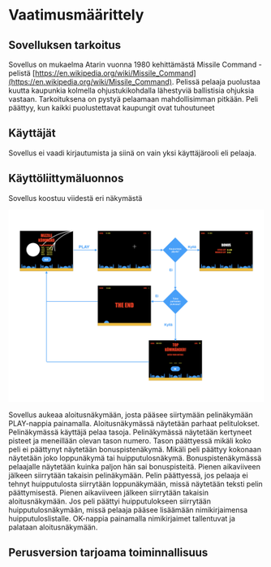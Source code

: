 # Vaatimusmäärittely

## Sovelluksen tarkoitus

Sovellus on mukaelma Atarin vuonna 1980 kehittämästä Missile Command -pelistä [https://en.wikipedia.org/wiki/Missile_Command](https://en.wikipedia.org/wiki/Missile_Command). Pelissä pelaaja puolustaa kuutta kaupunkia kolmella ohjustukikohdalla lähestyviä ballistisia ohjuksia vastaan. Tarkoituksena on pystyä pelaamaan mahdollisimman pitkään. Peli päättyy, kun kaikki puolustettavat kaupungit ovat tuhoutuneet

## Käyttäjät

Sovellus ei vaadi kirjautumista ja siinä on vain yksi käyttäjärooli eli pelaaja.

## Käyttöliittymäluonnos

Sovellus koostuu viidestä eri näkymästä

![Käyttöliittymäluonnos](https://github.com/majormalfunk/otm-harjoitustyo/blob/master/dokumentaatio/kayttoliittymaluonnos.png)

Sovellus aukeaa aloitusnäkymään, josta pääsee siirtymään pelinäkymään PLAY-nappia painamalla. Aloitusnäkymässä näytetään parhaat pelitulokset.
Pelinäkymässä käyttäjä pelaa tasoja. Pelinäkymässä näytetään kertyneet pisteet ja meneillään olevan tason numero. Tason päättyessä mikäli koko peli ei päättynyt näytetään bonuspistenäkymä. Mikäli peli päättyy kokonaan näytetään joko loppunäkymä tai huipputulosnäkymä.
Bonuspistenäkymässä pelaajalle näytetään kuinka paljon hän sai bonuspisteitä. Pienen aikaviiveen jälkeen siirrytään takaisin pelinäkymään. 
Pelin päättyessä, jos pelaaja ei tehnyt huipputulosta siirrytään loppunäkymään, missä näytetään teksti pelin päättymisestä. Pienen aikaviiveen jälkeen siirrytään takaisin aloitusnäkymään.
Jos peli päättyi huipputulokseen siirrytään huipputulosnäkymään, missä pelaaja pääsee lisäämään nimikirjaimensa huipputuloslistalle. OK-nappia painamalla nimikirjaimet tallentuvat ja palataan aloitusnäkymään.

## Perusversion tarjoama toiminnallisuus

